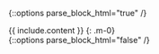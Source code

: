 {::options parse_block_html="true" /}
<div class="alert alert-{{ include.type }}" role="alert">
{{ include.content }}
{: .m-0}
</div>
{::options parse_block_html="false" /}